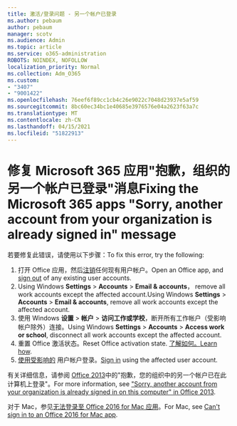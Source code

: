 ```yaml
---
title: 激活/登录问题 - 另一个帐户已登录
ms.author: pebaum
author: pebaum
manager: scotv
ms.audience: Admin
ms.topic: article
ms.service: o365-administration
ROBOTS: NOINDEX, NOFOLLOW
localization_priority: Normal
ms.collection: Adm_O365
ms.custom:
- "3407"
- "9001422"
ms.openlocfilehash: 76eef6f89cc1cb4c26e9022c7048d23937e5af59
ms.sourcegitcommit: 8bc60ec34bc1e40685e3976576e04a2623f63a7c
ms.translationtype: MT
ms.contentlocale: zh-CN
ms.lasthandoff: 04/15/2021
ms.locfileid: "51822913"
---
```

# <a name="fixing-the-microsoft-365-apps-sorry-another-account-from-your-organization-is-already-signed-in-message"></a><span data-ttu-id="e3ed4-102">修复 Microsoft 365 应用"抱歉，组织的另一个帐户已登录"消息</span><span class="sxs-lookup"><span data-stu-id="e3ed4-102">Fixing the Microsoft 365 apps "Sorry, another account from your organization is already signed in" message</span></span>

<span data-ttu-id="e3ed4-103">若要修复此错误，请使用以下步骤：</span><span class="sxs-lookup"><span data-stu-id="e3ed4-103">To fix this error, try the following:</span></span>

1. <span data-ttu-id="e3ed4-104">打开 Office 应用，然后[注销](https://support.office.com/article/5a20dc11-47e9-4b6f-945d-478cb6d92071)任何现有用户帐户。</span><span class="sxs-lookup"><span data-stu-id="e3ed4-104">Open an Office app, and [sign out](https://support.office.com/article/5a20dc11-47e9-4b6f-945d-478cb6d92071) of any existing user accounts.</span></span>   
2. <span data-ttu-id="e3ed4-105">Using Windows **Settings**  >  **Accounts**  >  **Email & accounts**， remove all work accounts except the affected account.</span><span class="sxs-lookup"><span data-stu-id="e3ed4-105">Using Windows **Settings** > **Accounts** > **Email & accounts**, remove all work accounts except the affected account.</span></span> 
3. <span data-ttu-id="e3ed4-106">使用 Windows **设置**  >  **帐户**  >  **访问工作或学校**，断开所有工作帐户（受影响帐户除外）连接。</span><span class="sxs-lookup"><span data-stu-id="e3ed4-106">Using Windows **Settings** > **Accounts** > **Access work or school**, disconnect all work accounts except the affected account.</span></span> 
4. <span data-ttu-id="e3ed4-107">重置 Office 激活状态。</span><span class="sxs-lookup"><span data-stu-id="e3ed4-107">Reset Office activation state.</span></span> <span data-ttu-id="e3ed4-108">[了解如何。](https://docs.microsoft.com/office365/troubleshoot/activation/reset-office-365-proplus-activation-state
)</span><span class="sxs-lookup"><span data-stu-id="e3ed4-108">[Learn how](https://docs.microsoft.com/office365/troubleshoot/activation/reset-office-365-proplus-activation-state
).</span></span>
5. <span data-ttu-id="e3ed4-109">[使用受影响的](https://support.office.com/article/628ea040-f265-49de-b986-be09c3ebf8a9) 用户帐户登录。</span><span class="sxs-lookup"><span data-stu-id="e3ed4-109">[Sign in](https://support.office.com/article/628ea040-f265-49de-b986-be09c3ebf8a9) using the affected user account.</span></span> 

<span data-ttu-id="e3ed4-110">有关详细信息，请参阅 [Office 2013](https://docs.microsoft.com/office/troubleshoot/error-messages/another-account-already-signed-in)中的"抱歉，您的组织中的另一个帐户已在此计算机上登录"。</span><span class="sxs-lookup"><span data-stu-id="e3ed4-110">For more information, see ["Sorry, another account from your organization is already signed in on this computer" in Office 2013](https://docs.microsoft.com/office/troubleshoot/error-messages/another-account-already-signed-in).</span></span>

<span data-ttu-id="e3ed4-111">对于 Mac，参见[无法登录至 Office 2016 for Mac 应用](https://docs.microsoft.com/office365/troubleshoot/authentication/sign-in-to-office-2016-for-mac-fail)。</span><span class="sxs-lookup"><span data-stu-id="e3ed4-111">For Mac, see [Can't sign in to an Office 2016 for Mac app](https://docs.microsoft.com/office365/troubleshoot/authentication/sign-in-to-office-2016-for-mac-fail).</span></span>